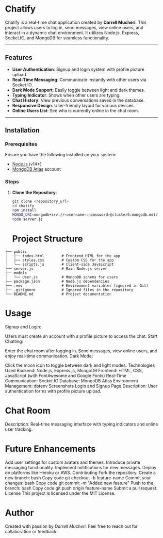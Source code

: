# Chatify

Chatify is a real-time chat application created by **Darrell Mucheri**. This project allows users to log in, send messages, view online users, and interact in a dynamic chat environment. It utilizes Node.js, Express, Socket.IO, and MongoDB for seamless functionality.

---

## Features

- **User Authentication**: Signup and login system with profile picture upload.
- **Real-Time Messaging**: Communicate instantly with other users via Socket.IO.
- **Dark Mode Support**: Easily toggle between light and dark themes.
- **Typing Indicator**: Shows when other users are typing.
- **Chat History**: View previous conversations saved in the database.
- **Responsive Design**: User-friendly layout for various devices.
- **Online Users List**: See who is currently online in the chat room.

---

## Installation

### Prerequisites

Ensure you have the following installed on your system:
- [Node.js](https://nodejs.org/) (v14+)
- [MongoDB Atlas](https://www.mongodb.com/cloud/atlas) account

### Steps

1. **Clone the Repository**:
   ```bash
   git clone <repository_url>
   cd chatify
   npm install
   MONGO_URI=mongodb+srv://<username>:<password>@cluster0.mongodb.net/chatify?retryWrites=true&w=majority
   node server.js
   ```

   # Project Structure

```
├── public
│   ├── index.html        # Frontend HTML for the app
│   ├── styles.css        # Custom CSS for the app
│   └── scripts.js        # Client-side JavaScript
├── server.js             # Main Node.js server
├── models
│   └── User.js           # MongoDB schema for users
├── package.json          # Node.js dependencies
├── .env                  # Environment variables (ignored in Git)
├── .gitignore            # Ignored files in the repository
└── README.md             # Project documentation
```
# Usage
Signup and Login:

Users must create an account with a profile picture to access the chat.
Start Chatting:

Enter the chat room after logging in.
Send messages, view online users, and enjoy real-time communication.
Dark Mode:

Click the moon icon to toggle between dark and light modes.
Technologies Used
Backend: Node.js, Express.js, MongoDB
Frontend: HTML, CSS, JavaScript (with FontAwesome and Google Fonts)
Real-Time Communication: Socket.IO
Database: MongoDB Atlas
Environment Management: dotenv
Screenshots
Login and Signup Page
Description: User authentication forms with profile picture upload.

# Chat Room
Description: Real-time messaging interface with typing indicators and online user tracking.

# Future Enhancements
Add user settings for custom avatars and themes.
Introduce private messaging functionality.
Implement notifications for new messages.
Deploy on platforms like Heroku or AWS.
Contributing
Fork the repository.
Create a new branch:
bash
Copy code
git checkout -b feature-name
Commit your changes:
bash
Copy code
git commit -m "Added new feature"
Push to the branch:
bash
Copy code
git push origin feature-name
Submit a pull request.
License
This project is licensed under the MIT License.

# Author
Created with passion by *Darrell Mucheri.* Feel free to reach out for collaboration or feedback!















